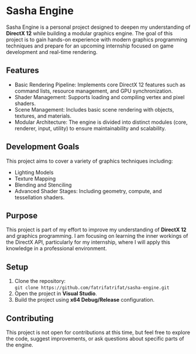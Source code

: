 # Sasha Engine

Sasha Engine is a personal project designed to deepen my understanding of **DirectX 12** while building a modular graphics engine. The goal of this project is to gain hands-on experience with modern graphics programming techniques and prepare for an upcoming internship focused on game development and real-time rendering.

## Features

- Basic Rendering Pipeline: Implements core DirectX 12 features such as command lists, resource management, and GPU synchronization.
- Shader Management: Supports loading and compiling vertex and pixel shaders.
- Scene Management: Includes basic scene rendering with objects, textures, and materials.
- Modular Architecture: The engine is divided into distinct modules (core, renderer, input, utility) to ensure maintainability and scalability.

## Development Goals

This project aims to cover a variety of graphics techniques including:

- Lighting Models
- Texture Mapping
- Blending and Stenciling
- Advanced Shader Stages: Including geometry, compute, and tessellation shaders.

## Purpose

This project is part of my effort to improve my understanding of **DirectX 12** and graphics programming. I am focusing on learning the inner workings of the DirectX API, particularly for my internship, where I will apply this knowledge in a professional environment.

## Setup

1. Clone the repository:  
   `git clone https://github.com/fatrifatrifat/sasha-engine.git`
2. Open the project in **Visual Studio**.
3. Build the project using **x64 Debug/Release** configuration.

## Contributing

This project is not open for contributions at this time, but feel free to explore the code, suggest improvements, or ask questions about specific parts of the engine.

